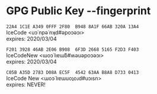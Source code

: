 # GPG Public Key --fingerprint

```22A4 1C1E A349 0FFF 2F80  B948 8A1F 66AB 320A 13A4```  
IceCode <uɔ˙npǝ˙nʞd#ǝpoɔǝɔı>  
expires: 2020/03/04  

```F201 3928 46AB 2E06 B908  6F3D 2668 5165 F2D3 F403```  
IceCodeNew <ɯoɔ˙lıɐɯƃ#ʍǝuǝpoɔǝɔı>  
expires: 2020/03/04  

```C05B A35D 2783 D08A EC5F  4542 63AA B8A8 D733 0413```  
IceCode New <ɯoɔ˙lıɐɯuoʇoɹd#uɔısn>  
expires: NEVER!  
